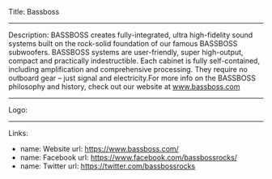 Title: Bassboss

----

Description: BASSBOSS creates fully-integrated, ultra high-fidelity sound systems built on the rock-solid foundation of our famous BASSBOSS subwoofers. BASSBOSS systems are user-friendly, super high-output, compact and practically indestructible. Each cabinet is fully self-contained, including amplification and comprehensive processing. They require no outboard gear – just signal and electricity.For more info on the BASSBOSS philosophy and history, check out our website at www.bassboss.com

----

Logo: 

----

Links: 

- 
  name: Website
  url: https://www.bassboss.com/
- 
  name: Facebook
  url: https://www.facebook.com/bassbossrocks/
- 
  name: Twitter
  url: https://twitter.com/bassbossrocks